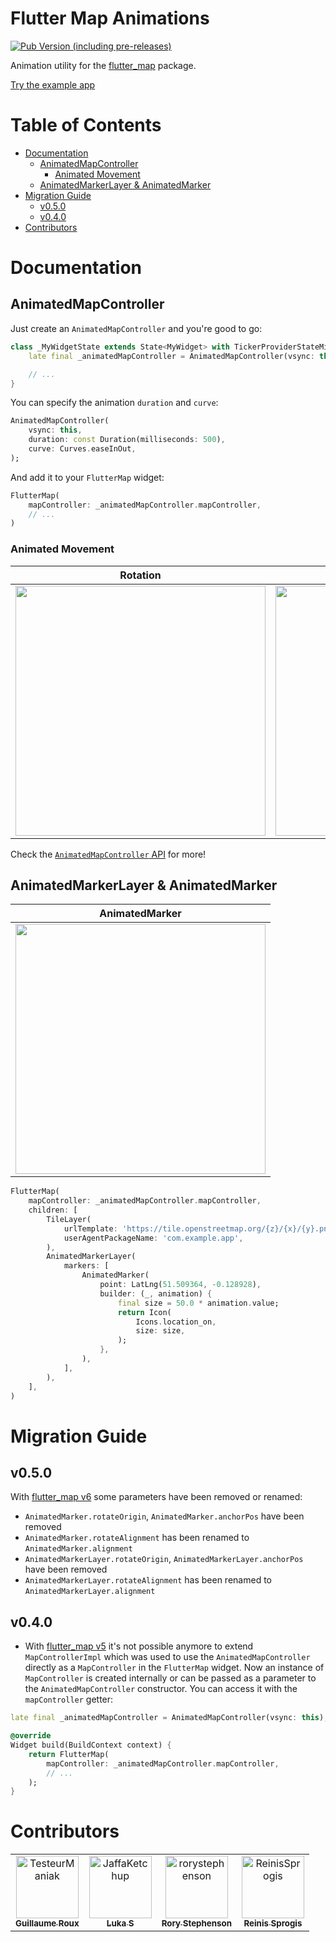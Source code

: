 # Flutter Map Animations

[![Pub Version (including pre-releases)](https://img.shields.io/pub/v/flutter_map_animations?include_prereleases)][pub-package]

Animation utility for the [flutter_map][pub-flutter-map] package.

[Try the example app][example]

# Table of Contents

- [Documentation](#documentation)
    - [AnimatedMapController](#animatedmapcontroller)
        - [Animated Movement](#animated-movement)
    - [AnimatedMarkerLayer & AnimatedMarker](#animatedmarkerlayer--animatedmarker)
- [Migration Guide](#migration-guide)
    - [v0.5.0](#v050)
    - [v0.4.0](#v040)
- [Contributors](#contributors)

# Documentation

## AnimatedMapController

Just create an `AnimatedMapController` and you're good to go:

```dart
class _MyWidgetState extends State<MyWidget> with TickerProviderStateMixin {
    late final _animatedMapController = AnimatedMapController(vsync: this);

    // ...
}
```

You can specify the animation `duration` and `curve`:

```dart
AnimatedMapController(
    vsync: this,
    duration: const Duration(milliseconds: 500),
    curve: Curves.easeInOut,
);
```

And add it to your `FlutterMap` widget:

```dart
FlutterMap(
    mapController: _animatedMapController.mapController,
    // ...
)
```

### Animated Movement

| Rotation | Zoom | Center on point |
| ----- | ----- | ----- |
| <img src="https://github.com/TesteurManiak/flutter_map_animations/blob/main/gifs/rotate.gif?raw=true" height="400"> | <img src="https://github.com/TesteurManiak/flutter_map_animations/blob/main/gifs/zoom.gif?raw=true" height="400"> | <img src="https://github.com/TesteurManiak/flutter_map_animations/blob/main/gifs/center-on-point.gif?raw=true" height="400"> |

Check the [`AnimatedMapController` API][animated-map-controller] for more!

## AnimatedMarkerLayer & AnimatedMarker

| AnimatedMarker |
| ----- |
| <img src="https://raw.githubusercontent.com/TesteurManiak/flutter_map_animations/main/gifs/animated-marker.gif" height="400"> |

```dart
FlutterMap(
    mapController: _animatedMapController.mapController,
    children: [
        TileLayer(
            urlTemplate: 'https://tile.openstreetmap.org/{z}/{x}/{y}.png',
            userAgentPackageName: 'com.example.app',
        ),
        AnimatedMarkerLayer(
            markers: [
                AnimatedMarker(
                    point: LatLng(51.509364, -0.128928),
                    builder: (_, animation) {
                        final size = 50.0 * animation.value;
                        return Icon(
                            Icons.location_on,
                            size: size,
                        );
                    },
                ),
            ],
        ),
    ],
)
```

# Migration Guide

## v0.5.0

With [flutter_map v6][flutter-map-v6] some parameters have been removed or renamed:

* `AnimatedMarker.rotateOrigin`, `AnimatedMarker.anchorPos` have been removed
* `AnimatedMarker.rotateAlignment` has been renamed to `AnimatedMarker.alignment`
* `AnimatedMarkerLayer.rotateOrigin`, `AnimatedMarkerLayer.anchorPos` have been removed
* `AnimatedMarkerLayer.rotateAlignment` has been renamed to `AnimatedMarkerLayer.alignment`

## v0.4.0

* With [flutter_map v5][flutter-map-v5] it's not possible anymore to extend `MapControllerImpl` which was used to use the `AnimatedMapController` directly as a `MapController` in the `FlutterMap` widget. Now an instance of `MapController` is created internally or can be passed as a parameter to the `AnimatedMapController` constructor. You can access it with the `mapController` getter:

```dart
late final _animatedMapController = AnimatedMapController(vsync: this);

@override
Widget build(BuildContext context) {
    return FlutterMap(
        mapController: _animatedMapController.mapController,
        // ...
    );
}
```

# Contributors

<!-- readme: contributors -start -->
<table>
<tr>
    <td align="center">
        <a href="https://github.com/TesteurManiak">
            <img src="https://avatars.githubusercontent.com/u/14369698?v=4" width="100;" alt="TesteurManiak"/>
            <br />
            <sub><b>Guillaume Roux</b></sub>
        </a>
    </td>
    <td align="center">
        <a href="https://github.com/JaffaKetchup">
            <img src="https://avatars.githubusercontent.com/u/58115698?v=4" width="100;" alt="JaffaKetchup"/>
            <br />
            <sub><b>Luka S</b></sub>
        </a>
    </td>
    <td align="center">
        <a href="https://github.com/rorystephenson">
            <img src="https://avatars.githubusercontent.com/u/3683599?v=4" width="100;" alt="rorystephenson"/>
            <br />
            <sub><b>Rory Stephenson</b></sub>
        </a>
    </td>
    <td align="center">
        <a href="https://github.com/ReinisSprogis">
            <img src="https://avatars.githubusercontent.com/u/69913791?v=4" width="100;" alt="ReinisSprogis"/>
            <br />
            <sub><b>Reinis Sprogis</b></sub>
        </a>
    </td></tr>
</table>
<!-- readme: contributors -end -->

[pub-package]: https://pub.dev/packages/flutter_map_animations
[pub-flutter-map]: https://pub.dev/packages/flutter_map
[example]: https://testeurmaniak.github.io/flutter_map_animations/#/
[animated-map-controller]: https://pub.dev/documentation/flutter_map_animations/latest/flutter_map_animations/AnimatedMapController-class.html
[flutter-map-v6]: https://pub.dev/packages/flutter_map/changelog#600---20231009
[flutter-map-v5]: https://pub.dev/packages/flutter_map/changelog#500---20230604